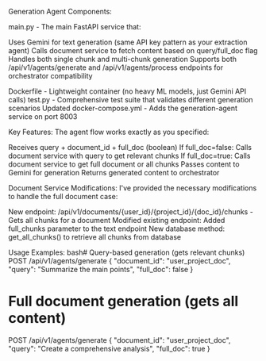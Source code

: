 Generation Agent Components:

main.py - The main FastAPI service that:

Uses Gemini for text generation (same API key pattern as your extraction agent)
Calls document service to fetch content based on query/full_doc flag
Handles both single chunk and multi-chunk generation
Supports both /api/v1/agents/generate and /api/v1/agents/process endpoints for orchestrator compatibility

Dockerfile - Lightweight container (no heavy ML models, just Gemini API calls)
test.py - Comprehensive test suite that validates different generation scenarios
Updated docker-compose.yml - Adds the generation-agent service on port 8003

Key Features:
The agent flow works exactly as you specified:

Receives query + document_id + full_doc (boolean)
If full_doc=false: Calls document service with query to get relevant chunks
If full_doc=true: Calls document service to get full document or all chunks
Passes content to Gemini for generation
Returns generated content to orchestrator

Document Service Modifications:
I've provided the necessary modifications to handle the full document case:

New endpoint: /api/v1/documents/{user_id}/{project_id}/{doc_id}/chunks - Gets all chunks for a document
Modified existing endpoint: Added full_chunks parameter to the text endpoint
New database method: get_all_chunks() to retrieve all chunks from database

Usage Examples:
bash# Query-based generation (gets relevant chunks)
POST /api/v1/agents/generate
{
"document_id": "user_project_doc",
"query": "Summarize the main points",
"full_doc": false
}

# Full document generation (gets all content)

POST /api/v1/agents/generate
{
"document_id": "user_project_doc",
"query": "Create a comprehensive analysis",
"full_doc": true
}
